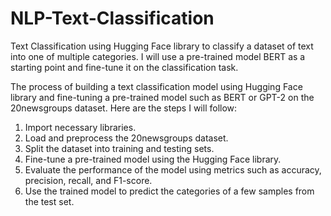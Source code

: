 # NLP-Text-Classification
Text Classification using Hugging Face library to classify a dataset of text into one of multiple categories. I will use a pre-trained model BERT as a starting point and fine-tune it on the classification task.

The process of building a text classification model using Hugging Face library and fine-tuning a
pre-trained model such as BERT or GPT-2 on the 20newsgroups dataset. Here are the steps I will
follow:
1. Import necessary libraries.
2. Load and preprocess the 20newsgroups dataset.
3. Split the dataset into training and testing sets.
4. Fine-tune a pre-trained model using the Hugging Face library.
5. Evaluate the performance of the model using metrics such as accuracy, precision, recall,
and F1-score.
6. Use the trained model to predict the categories of a few samples from the test set.



